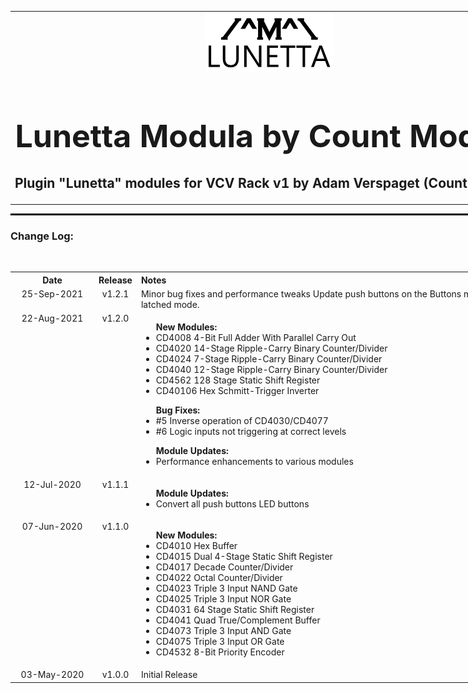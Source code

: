 <table style="width:1000px; border: 0px solid black;">
<tr style="border: 0px solid black;">
<td style="border: 0px solid black;">
<center>
<img src="./img/CountModulaLunettaLogo.png" alt="Count Modula">
<h1 style="border-bottom: 0px;font-size:50px;">Lunetta Modula by Count Modula</h1>
<h2 style="border-bottom: 0px;">Plugin "Lunetta" modules for VCV Rack v1 by Adam Verspaget (Count Modula)</h2>
</center>
</td>
</tr>
</table>
<hr style="width:1000px; border: 1px solid black;"/>
<h3>Change Log:</h3>
&nbsp;
<table style="width:1000px;">
<tr valign="top">
<th align="center" style="width:120px;" width="120">Date</th>
<th align="center">Release</th>
<th align="left">Notes</th>
</tr>

<tr valign="top">
<td align="center">25-Sep-2021</td>
<td align="center">v1.2.1</td>
<td>
Minor bug fixes and performance tweaks
Update push buttons on the Buttons module the stay lit when they are on in latched mode.
</td>
</tr>

<tr valign="top">
<td align="center">22-Aug-2021</td>
<td align="center">v1.2.0</td>
<td>
<ul>
<b>New Modules:</b>
<li>CD4008 4-Bit Full Adder With Parallel Carry Out</li>
<li>CD4020 14-Stage Ripple-Carry Binary Counter/Divider</li>
<li>CD4024 7-Stage Ripple-Carry Binary Counter/Divider</li>
<li>CD4040 12-Stage Ripple-Carry Binary Counter/Divider</li>
<li>CD4562 128 Stage Static Shift Register</li>
<li>CD40106 Hex Schmitt-Trigger Inverter</li>
</ul>

<ul>
<b>Bug Fixes:</b>
<li>#5 Inverse operation of CD4030/CD4077</li>
<li>#6 Logic inputs not triggering at correct levels</li>
</ul>

<ul>
<b>Module Updates:</b>
<li>Performance enhancements to various modules</li>
</ul>
</td>
</tr>

<tr valign="top">
<td align="center">12-Jul-2020</td>
<td align="center">v1.1.1</td>
<td>
<ul>
<b>Module Updates:</b>
<li>Convert all push buttons LED buttons</li>
</ul>
</td>
</tr>

<tr valign="top">
<td align="center">07-Jun-2020</td>
<td align="center">v1.1.0</td>
<td>
<ul>
<b>New Modules:</b>
<li>CD4010 Hex Buffer</li>
<li>CD4015 Dual 4-Stage Static Shift Register</li>
<li>CD4017 Decade Counter/Divider</li>
<li>CD4022 Octal Counter/Divider</li>
<li>CD4023 Triple 3 Input NAND Gate</li>
<li>CD4025 Triple 3 Input NOR Gate</li>
<li>CD4031 64 Stage Static Shift Register</li>
<li>CD4041 Quad True/Complement Buffer</li>
<li>CD4073 Triple 3 Input AND Gate</li>
<li>CD4075 Triple 3 Input OR Gate</li>
<li>CD4532 8-Bit Priority Encoder</li>
</ul>
</td>
</tr>

<tr valign="top">
<td align="center">03-May-2020</td>
<td align="center">v1.0.0</td>
<td>Initial Release</td>
</tr>
</table>



